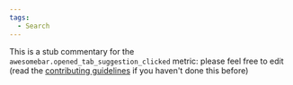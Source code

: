 ```yaml
---
tags:
  - Search
---
```


This is a stub commentary for the `awesomebar.opened_tab_suggestion_clicked` metric: please feel free to edit (read the
[contributing guidelines](https://github.com/mozilla/glean-annotations/blob/main/CONTRIBUTING.md)
if you haven't done this before)
